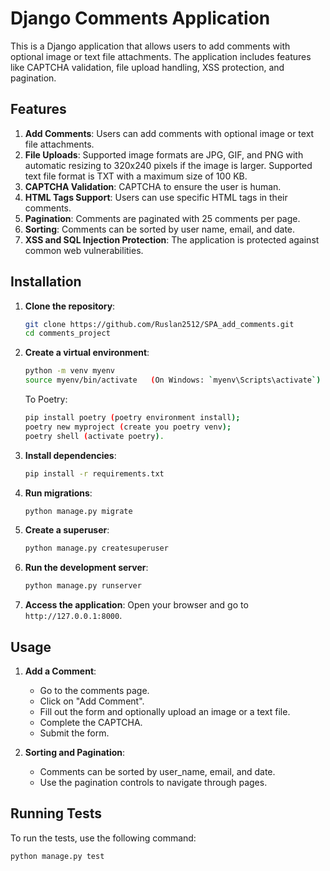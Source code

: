 # Django Comments Application

This is a Django application that allows users to add comments with optional image or text file attachments. The application includes features like CAPTCHA validation, file upload handling, XSS protection, and pagination.

## Features

1. **Add Comments**: Users can add comments with optional image or text file attachments.
2. **File Uploads**: Supported image formats are JPG, GIF, and PNG with automatic resizing to 320x240 pixels if the image is larger. Supported text file format is TXT with a maximum size of 100 KB.
3. **CAPTCHA Validation**: CAPTCHA to ensure the user is human.
4. **HTML Tags Support**: Users can use specific HTML tags in their comments.
5. **Pagination**: Comments are paginated with 25 comments per page.
6. **Sorting**: Comments can be sorted by user name, email, and date.
7. **XSS and SQL Injection Protection**: The application is protected against common web vulnerabilities.

## Installation

1. **Clone the repository**:
    ```bash
    git clone https://github.com/Ruslan2512/SPA_add_comments.git
    cd comments_project
    ```

2. **Create a virtual environment**:
    ```bash
    python -m venv myenv
    source myenv/bin/activate   (On Windows: `myenv\Scripts\activate`)
    ```
   To Poetry:
    ```bash
    pip install poetry (poetry environment install);
    poetry new myproject (create you poetry venv);
    poetry shell (activate poetry).
    ```

3. **Install dependencies**:
    ```bash
    pip install -r requirements.txt
    ```

4. **Run migrations**:
    ```bash
    python manage.py migrate
    ```

5. **Create a superuser**:
    ```bash
    python manage.py createsuperuser
    ```

6. **Run the development server**:
    ```bash
    python manage.py runserver
    ```

7. **Access the application**:
    Open your browser and go to `http://127.0.0.1:8000`.

## Usage

1. **Add a Comment**:
    - Go to the comments page.
    - Click on "Add Comment".
    - Fill out the form and optionally upload an image or a text file.
    - Complete the CAPTCHA.
    - Submit the form.

2. **Sorting and Pagination**:
    - Comments can be sorted by user_name, email, and date.
    - Use the pagination controls to navigate through pages.

## Running Tests

To run the tests, use the following command:

```bash
python manage.py test
